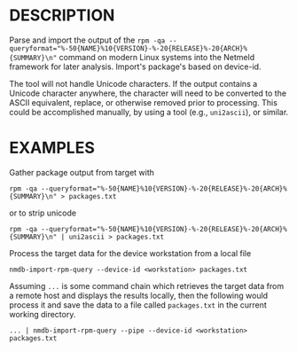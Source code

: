 DESCRIPTION
===========

Parse and import the output of the
`rpm -qa --queryformat="%-50{NAME}%10{VERSION}-%-20{RELEASE}%-20{ARCH}%{SUMMARY}\n"`
command on modern Linux
systems into the Netmeld framework for later analysis. Import's package's
based on device-id.

The tool will not handle Unicode characters.
If the output contains a Unicode character anywhere, the character will
need to be converted to the ASCII equivalent, replace, or otherwise removed
prior to processing.
This could be accomplished manually, by using a tool (e.g., `uni2ascii`),
or similar.

EXAMPLES
========

Gather package output from target with
```
rpm -qa --queryformat="%-50{NAME}%10{VERSION}-%-20{RELEASE}%-20{ARCH}%{SUMMARY}\n" > packages.txt
```
or to strip unicode
```
rpm -qa --queryformat="%-50{NAME}%10{VERSION}-%-20{RELEASE}%-20{ARCH}%{SUMMARY}\n" | uni2ascii > packages.txt
```

Process the target data for the device workstation from a local file
```
nmdb-import-rpm-query --device-id <workstation> packages.txt
```

Assuming `...` is some command chain which retrieves the target data from a
remote host and displays the results locally, then the following would
process it and save the data to a file called `packages.txt` in the current
working directory.
```
... | nmdb-import-rpm-query --pipe --device-id <workstation> packages.txt
```
